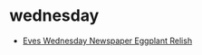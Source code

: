 # wednesday

 * [Eves Wednesday Newspaper Eggplant Relish](../../index/e/eves-wednesday-newspaper-eggplant-relish-14102.json)
